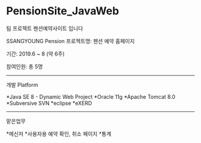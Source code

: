 # PensionSite_JavaWeb
팀 프로젝트 펜션예약사이트 입니다

SSANGYOUNG Pension
프로젝트명: 펜션 예약 홈페이지

기간: 2019.6 ~ 8 (약 6주)

참여인원: 총 5명

---
개발 Platform

*Java SE 8 - Dynamic Web Project
*Oracle 11g
*Apache Tomcat 8.0
*Subversive SVN
*eclipse
*eXERD

---
맡은업무

*메신저
*사용자용 예약 확인, 취소 페이지
*통계
